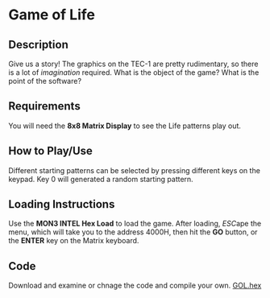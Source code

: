 # Game of Life

## Description
Give us a story! The graphics on the TEC-1 are pretty rudimentary, so there is a lot of *imagination* required.
What is the object of the game? What is the point of the software?

## Requirements
You will need the **8x8 Matrix Display** to see the Life patterns play out.

## How to Play/Use
Different starting patterns can be selected by pressing different keys on the keypad. Key 0 will generated a random starting pattern.

## Loading Instructions
Use the **MON3 INTEL Hex Load** to load the game. After loading, *ESC*ape the menu, which will take you to the address 4000H, then hit the **GO** button, or the **ENTER** key on the Matrix keyboard.

## Code
Download and examine or chnage the code and compile your own.
[GOL.hex](GOL.hex) 



